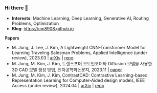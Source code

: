 ### Hi there 👋

- **Interests**: Machine Learning, Deep Learning, Generative AI, Routing Problems, Optimization
- **Blog**: https://cm8908.github.io

**Papers**
- M. Jung, J. Lee, J. Kim, A Lightweight CNN-Transformer Model for Learning Traveling Salesman Problems, Applied Intelligence (under review), 2023.03 | [arXiv](https://arxiv.org/abs/2305.01883) | [repo](https://github.com/cm8908/CNN_Transformer3)
- M. Jung, M. Kim, J. Kim, 트랜스포머 오토인코더와 Diffusion 모델을 사용한 3D CAD 모델 생성 방법, 전자공학회논문지, 2023.11 | [paper](https://paper.cricit.kr/user/listview/ieie2018/doc_rdoc.asp?catvalue=3&returnVal=RD_R&organCode=ieie&organCode2=ieie01&yearmonth=202312&page=1&dn=426996&step=&usernum=0&seid=)
- M. Jung, M. Kim, J. Kim, ContrastCAD: Contrastive Learning-based Representation Learning for Computer-Aided design models, IEEE Access (under review), 2024.04 | [arXiv](https://arxiv.org/abs/2404.01645) | [repo](https://github.com/cm8908/ContrastCAD)

<!--
**Competitions**
- Dacon: 구내식당 식수 인원 예측 AI 경진대회 (Tabular | Regression) 8/480 (1.67%)
- Dacon: 저해상도 조류 이미지 분류 AI 경진대회(Vision | Classification) 66/385 (17.14%)
- [Opti Grand Challenge 2024](https://optichallenge.com/) (Optimization) In Progress
  

**Personal Projects**
- RL based 2048 solver (Capstone Project) | [repo](https://github.com/nonzerofloat/2048)
- Pathage: Simple Flask based online library of deep TSP solvers
  
<!--
**cm8908/cm8908** is a ✨ _special_ ✨ repository because its `README.md` (this file) appears on your GitHub profile.

Here are some ideas to get you started:

- 🔭 I’m currently working on ...
- 🌱 I’m currently learning ...
- 👯 I’m looking to collaborate on ...
- 🤔 I’m looking for help with ...
- 💬 Ask me about ...
- 📫 How to reach me: ...
- 😄 Pronouns: ...
- ⚡ Fun fact: ...
-->

